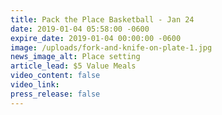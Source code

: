```yaml
---
title: Pack the Place Basketball - Jan 24
date: 2019-01-04 05:58:00 -0600
expire_date: 2019-01-04 00:00:00 -0600
image: /uploads/fork-and-knife-on-plate-1.jpg
news_image_alt: Place setting
article_lead: $5 Value Meals
video_content: false
video_link:
press_release: false
---
```

